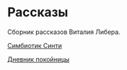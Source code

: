 # Рассказы

Сборник рассказов Виталия Либера.

[Симбиотик Синти](stories/symbiotic_сynthi.md)

[Дневник покойницы](stories/diary_of_dead_girl.md)